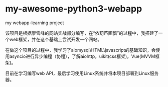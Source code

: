 # my-awesome-python3-webapp
my webapp-learning project

该项目是根据廖雪峰的网站实战部分编写，在“依葫芦画瓢”的过程中，我搭建了一个web框架，并在这个基础上尝试开发一个网站。

在做这个项目的过程中，我学习了aiomysql\HTML\javascript的基础知识，会使用asyncio进行异步编程（协程），了解aiohttp，uikit(css框架)，Vue(MVVM框架)。

目前在学习编写web API，最后学习使用Linux系统并将本项目部署到Linux服务器。
